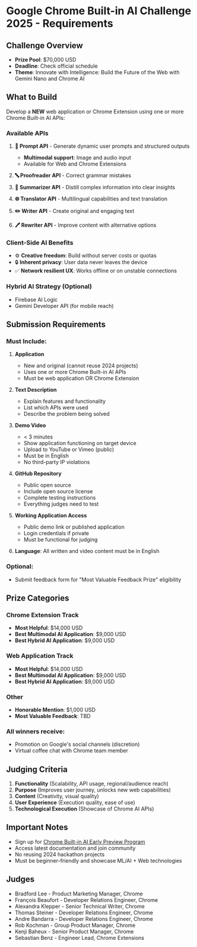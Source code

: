 # Google Chrome Built-in AI Challenge 2025 - Requirements

## Challenge Overview
- **Prize Pool**: $70,000 USD
- **Deadline**: Check official schedule
- **Theme**: Innovate with Intelligence: Build the Future of the Web with Gemini Nano and Chrome AI

## What to Build
Develop a **NEW** web application or Chrome Extension using one or more Chrome Built-in AI APIs:

### Available APIs
1. **💭 Prompt API** - Generate dynamic user prompts and structured outputs
   - **Multimodal support**: Image and audio input
   - Available for Web and Chrome Extensions

2. **🔤 Proofreader API** - Correct grammar mistakes

3. **📄 Summarizer API** - Distill complex information into clear insights

4. **🌐 Translator API** - Multilingual capabilities and text translation

5. **✏️ Writer API** - Create original and engaging text

6. **🖊️ Rewriter API** - Improve content with alternative options

### Client-Side AI Benefits
- ⚙️ **Creative freedom**: Build without server costs or quotas
- 🔒 **Inherent privacy**: User data never leaves the device
- ✅ **Network resilient UX**: Works offline or on unstable connections

### Hybrid AI Strategy (Optional)
- Firebase AI Logic
- Gemini Developer API (for mobile reach)

## Submission Requirements

### Must Include:
1. **Application**
   - New and original (cannot reuse 2024 projects)
   - Uses one or more Chrome Built-in AI APIs
   - Must be web application OR Chrome Extension

2. **Text Description**
   - Explain features and functionality
   - List which APIs were used
   - Describe the problem being solved

3. **Demo Video**
   - < 3 minutes
   - Show application functioning on target device
   - Upload to YouTube or Vimeo (public)
   - Must be in English
   - No third-party IP violations

4. **GitHub Repository**
   - Public open source
   - Include open source license
   - Complete testing instructions
   - Everything judges need to test

5. **Working Application Access**
   - Public demo link or published application
   - Login credentials if private
   - Must be functional for judging

6. **Language**: All written and video content must be in English

### Optional:
- Submit feedback form for "Most Valuable Feedback Prize" eligibility

## Prize Categories

### Chrome Extension Track
- **Most Helpful**: $14,000 USD
- **Best Multimodal AI Application**: $9,000 USD
- **Best Hybrid AI Application**: $9,000 USD

### Web Application Track
- **Most Helpful**: $14,000 USD
- **Best Multimodal AI Application**: $9,000 USD
- **Best Hybrid AI Application**: $9,000 USD

### Other
- **Honorable Mention**: $1,000 USD
- **Most Valuable Feedback**: TBD

### All winners receive:
- Promotion on Google's social channels (discretion)
- Virtual coffee chat with Chrome team member

## Judging Criteria

1. **Functionality** (Scalability, API usage, regional/audience reach)
2. **Purpose** (Improves user journey, unlocks new web capabilities)
3. **Content** (Creativity, visual quality)
4. **User Experience** (Execution quality, ease of use)
5. **Technological Execution** (Showcase of Chrome AI APIs)

## Important Notes
- Sign up for [Chrome Built-in AI Early Preview Program](https://developer.chrome.com/docs/ai/join-epp)
- Access latest documentation and join community
- No reusing 2024 hackathon projects
- Must be beginner-friendly and showcase ML/AI + Web technologies

## Judges
- Bradford Lee - Product Marketing Manager, Chrome
- François Beaufort - Developer Relations Engineer, Chrome
- Alexandra Klepper - Senior Technical Writer, Chrome
- Thomas Steiner - Developer Relations Engineer, Chrome
- Andre Bandarra - Developer Relations Engineer, Chrome
- Rob Kochman - Group Product Manager, Chrome
- Kenji Baheux - Senior Product Manager, Chrome
- Sebastian Benz - Engineer Lead, Chrome Extensions
